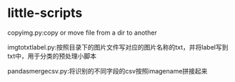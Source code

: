 # little-scripts
copyimg.py:copy or move file from a dir to another

imgtotxtlabel.py:按照目录下的图片文件写对应的图片名称的txt，并将label写到txt中，用于分类的预处理小脚本

pandasmergecsv.py:将识别的不同字段的csv按照imagename拼接起来
